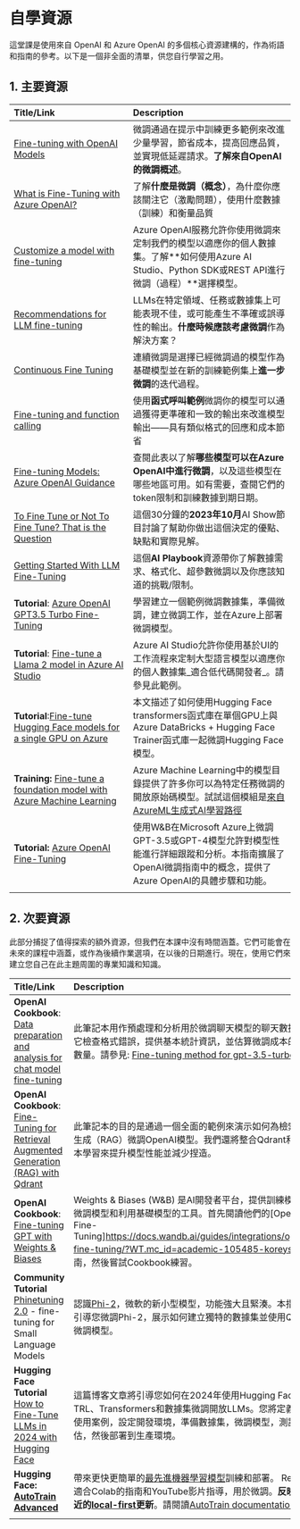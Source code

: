 ﻿# 自學資源

這堂課是使用來自 OpenAI 和 Azure OpenAI 的多個核心資源建構的，作為術語和指南的參考。以下是一個非全面的清單，供您自行學習之用。

## 1. 主要資源

| Title/Link                                                                                                                                                                                                                   | Description                                                                                                                                                                                                                                                                                                                   |
| :--------------------------------------------------------------------------------------------------------------------------------------------------------------------------------------------------------------------------- | :---------------------------------------------------------------------------------------------------------------------------------------------------------------------------------------------------------------------------------------------------------------------------------------------------------------------------- |
| [Fine-tuning with OpenAI Models](https://platform.openai.com/docs/guides/fine-tuning?WT.mc_id=academic-105485-koreyst)                                                                                                       | 微調通過在提示中訓練更多範例來改進少量學習，節省成本，提高回應品質，並實現低延遲請求。**了解來自OpenAI的微調概述**。                                                                                                                                            |
| [What is Fine-Tuning with Azure OpenAI?](https://learn.microsoft.com/azure/ai-services/openai/concepts/fine-tuning-considerations#what-is-fine-tuning-with-azure-openai?WT.mc_id=academic-105485-koreyst)                   | 了解**什麼是微調（概念）**，為什麼你應該關注它（激勵問題），使用什麼數據（訓練）和衡量品質                                                                                                                                                                           |
| [Customize a model with fine-tuning](https://learn.microsoft.com/azure/ai-services/openai/how-to/fine-tuning?tabs=turbo%2Cpython&pivots=programming-language-studio#continuous-fine-tuning?WT.mc_id=academic-105485-koreyst) | Azure OpenAI服務允許你使用微調來定制我們的模型以適應你的個人數據集。了解**如何使用Azure AI Studio、Python SDK或REST API進行微調（過程）**選擇模型。                                                                                                                                |
| [Recommendations for LLM fine-tuning](https://learn.microsoft.com/ai/playbook/technology-guidance/generative-ai/working-with-llms/fine-tuning-recommend?WT.mc_id=academic-105485-koreyst)                                    | LLMs在特定領域、任務或數據集上可能表現不佳，或可能產生不準確或誤導性的輸出。**什麼時候應該考慮微調**作為解決方案？                                                                                                                                  |
| [Continuous Fine Tuning](https://learn.microsoft.com/azure/ai-services/openai/how-to/fine-tuning?tabs=turbo%2Cpython&pivots=programming-language-studio#continuous-fine-tuning?WT.mc_id=academic-105485-koreyst)             | 連續微調是選擇已經微調過的模型作為基礎模型並在新的訓練範例集上**進一步微調**的迭代過程。                                                                                                                                                     |
| [Fine-tuning and function calling](https://learn.microsoft.com/azure/ai-services/openai/how-to/fine-tuning-functions?WT.mc_id=academic-105485-koreyst)                                                                       | 使用**函式呼叫範例**微調你的模型可以通過獲得更準確和一致的輸出來改進模型輸出——具有類似格式的回應和成本節省                                                                                                                                       |
| [Fine-tuning Models: Azure OpenAI Guidance](https://learn.microsoft.com/azure/ai-services/openai/concepts/models#fine-tuning-models?WT.mc_id=academic-105485-koreyst)                                                        | 查閱此表以了解**哪些模型可以在Azure OpenAI中進行微調**，以及這些模型在哪些地區可用。如有需要，查閱它們的token限制和訓練數據到期日期。                                                                                                                            |
| [To Fine Tune or Not To Fine Tune? That is the Question](https://learn.microsoft.com/shows/ai-show/to-fine-tune-or-not-fine-tune-that-is-the-question?WT.mc_id=academic-105485-koreyst)                                      | 這個30分鐘的**2023年10月**AI Show節目討論了幫助你做出這個決定的優點、缺點和實際見解。                                                                                                                                                                                        |
| [Getting Started With LLM Fine-Tuning](https://learn.microsoft.com/ai/playbook/technology-guidance/generative-ai/working-with-llms/fine-tuning-recommend?WT.mc_id=academic-105485-koreyst)                                             | 這個**AI Playbook**資源帶你了解數據需求、格式化、超參數微調以及你應該知道的挑戰/限制。                                                                                                                                                                         |
| **Tutorial**: [Azure OpenAI GPT3.5 Turbo Fine-Tuning](https://learn.microsoft.com/azure/ai-services/openai/tutorials/fine-tune?tabs=python%2Ccommand-line?WT.mc_id=academic-105485-koreyst)                                  | 學習建立一個範例微調數據集，準備微調，建立微調工作，並在Azure上部署微調模型。                                                                                                                                                                                    |
| **Tutorial**: [Fine-tune a Llama 2 model in Azure AI Studio](https://learn.microsoft.com/azure/ai-studio/how-to/fine-tune-model-llama?WT.mc_id=academic-105485-koreyst)                                                      | Azure AI Studio允許你使用基於UI的工作流程來定制大型語言模型以適應你的個人數據集_適合低代碼開發者_。請參見此範例。                                                                                                                                                               |
| **Tutorial**:[Fine-tune Hugging Face models for a single GPU on Azure](https://learn.microsoft.com/azure/databricks/machine-learning/train-model/huggingface/fine-tune-model?WT.mc_id=academic-105485-koreyst)               | 本文描述了如何使用Hugging Face transformers函式庫在單個GPU上與Azure DataBricks + Hugging Face Trainer函式庫一起微調Hugging Face模型。                                                                                                                                                |
| **Training:** [Fine-tune a foundation model with Azure Machine Learning](https://learn.microsoft.com/training/modules/finetune-foundation-model-with-azure-machine-learning/?WT.mc_id=academic-105485-koreyst)         | Azure Machine Learning中的模型目錄提供了許多你可以為特定任務微調的開放原始碼模型。試試這個模組是[來自AzureML生成式AI學習路徑](https://learn.microsoft.com/training/paths/work-with-generative-models-azure-machine-learning/?WT.mc_id=academic-105485-koreyst) |
| **Tutorial:** [Azure OpenAI Fine-Tuning](https://docs.wandb.ai/guides/integrations/azure-openai-fine-tuning?WT.mc_id=academic-105485-koreyst)                                                                                | 使用W&B在Microsoft Azure上微調GPT-3.5或GPT-4模型允許對模型性能進行詳細跟蹤和分析。本指南擴展了OpenAI微調指南中的概念，提供了Azure OpenAI的具體步驟和功能。                                                                         |
|                                                                                                                                                                                                                              |                                                                                                                                                                                                                                                                                                                               |

## 2. 次要資源

此部分捕捉了值得探索的額外資源，但我們在本課中沒有時間涵蓋。它們可能會在未來的課程中涵蓋，或作為後續作業選項，在以後的日期進行。現在，使用它們來建立您自己在此主題周圍的專業知識和知識。

| Title/Link                                                                                                                                                                                                            | Description                                                                                                                                                                                                                                                                                                                                                                                                                                                                                                                 |
| :-------------------------------------------------------------------------------------------------------------------------------------------------------------------------------------------------------------------- | :-------------------------------------------------------------------------------------------------------------------------------------------------------------------------------------------------------------------------------------------------------------------------------------------------------------------------------------------------------------------------------------------------------------------------------------------------------------------------------------------------------------------------- |
| **OpenAI Cookbook**: [Data preparation and analysis for chat model fine-tuning](https://cookbook.openai.com/examples/chat_finetuning_data_prep?WT.mc_id=academic-105485-koreyst)                                      | 此筆記本用作預處理和分析用於微調聊天模型的聊天數據集。它檢查格式錯誤，提供基本統計資訊，並估算微調成本的代幣數量。請參見: [Fine-tuning method for gpt-3.5-turbo](https://platform.openai.com/docs/guides/fine-tuning?WT.mc_id=academic-105485-koreyst)。                                                                                                                                                                   |
| **OpenAI Cookbook**: [Fine-Tuning for Retrieval Augmented Generation (RAG) with Qdrant](https://cookbook.openai.com/examples/fine-tuned_qa/ft_retrieval_augmented_generation_qdrant?WT.mc_id=academic-105485-koreyst) | 此筆記本的目的是通過一個全面的範例來演示如何為檢索增強生成（RAG）微調OpenAI模型。我們還將整合Qdrant和少樣本學習來提升模型性能並減少捏造。                                                                                                                                                                                                                                                                |
| **OpenAI Cookbook**: [Fine-tuning GPT with Weights & Biases](https://cookbook.openai.com/examples/third_party/gpt_finetuning_with_wandb?WT.mc_id=academic-105485-koreyst)                                             | Weights & Biases (W&B) 是AI開發者平台，提供訓練模型、微調模型和利用基礎模型的工具。首先閱讀他們的[OpenAI Fine-Tuning]https://docs.wandb.ai/guides/integrations/openai-fine-tuning/?WT.mc_id=academic-105485-koreyst)指南，然後嘗試Cookbook練習。                                                                                                                                                                                                                  |
| **Community Tutorial** [Phinetuning 2.0](https://huggingface.co/blog/g-ronimo/phinetuning?WT.mc_id=academic-105485-koreyst) - fine-tuning for Small Language Models                                                   | 認識[Phi-2](https://www.microsoft.com/research/blog/phi-2-the-surprising-power-of-small-language-models/?WT.mc_id=academic-105485-koreyst)，微軟的新小型模型，功能強大且緊湊。本指南將引導您微調Phi-2，展示如何建立獨特的數據集並使用QLoRA微調模型。                                                                                                                                                                       |
| **Hugging Face Tutorial** [How to Fine-Tune LLMs in 2024 with Hugging Face](https://www.philschmid.de/fine-tune-llms-in-2024-with-trl?WT.mc_id=academic-105485-koreyst)                                               | 這篇博客文章將引導您如何在2024年使用Hugging Face TRL、Transformers和數據集微調開放LLMs。您將定義一個使用案例，設定開發環境，準備數據集，微調模型，測試評估，然後部署到生產環境。                                                                                                                                                                                                                                                                |
| **Hugging Face: [AutoTrain Advanced](https://github.com/huggingface/autotrain-advanced?WT.mc_id=academic-105485-koreyst)**                                                                                            | 帶來更快更簡單的[最先進機器學習模型](https://twitter.com/abhi1thakur/status/1755167674894557291?WT.mc_id=academic-105485-koreyst)訓練和部署。 Repo 有適合Colab的指南和YouTube影片指導，用於微調。**反映了最近的[local-first](https://twitter.com/abhi1thakur/status/1750828141805777057?WT.mc_id=academic-105485-koreyst)更新**。請閱讀[AutoTrain documentation](https://huggingface.co/autotrain?WT.mc_id=academic-105485-koreyst)。 |
|                                                                                                                                                                                                                       |                                                                                                                                                                                                                                                                                                                                                                                                                                                                                                                             |

